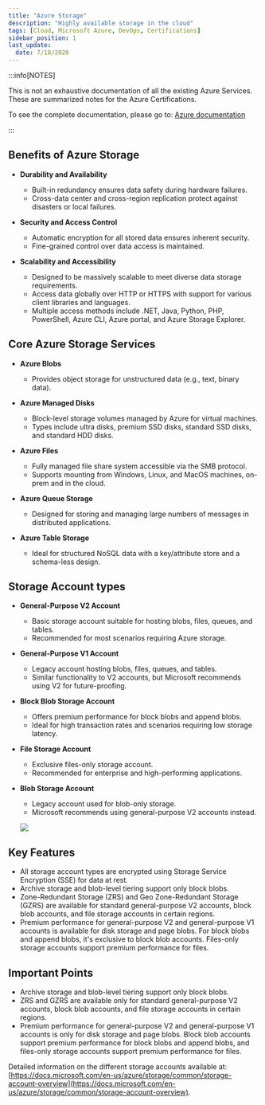 ```yaml
---
title: "Azure Storage"
description: "Highly available storage in the cloud"
tags: [Cloud, Microsoft Azure, DevOps, Certifications]
sidebar_position: 1
last_update:
  date: 7/18/2020
---
```


:::info[NOTES]

This is not an exhaustive documentation of all the existing Azure Services. These are summarized notes for the Azure Certifications.

To see the complete documentation, please go to: [Azure documentation](https://learn.microsoft.com/en-us/azure/?product=popular)

:::



## Benefits of Azure Storage 

- **Durability and Availability**
   - Built-in redundancy ensures data safety during hardware failures.
   - Cross-data center and cross-region replication protect against disasters or local failures.

- **Security and Access Control**
   - Automatic encryption for all stored data ensures inherent security.
   - Fine-grained control over data access is maintained.

- **Scalability and Accessibility**
   - Designed to be massively scalable to meet diverse data storage requirements.
   - Access data globally over HTTP or HTTPS with support for various client libraries and languages.
   - Multiple access methods include .NET, Java, Python, PHP, PowerShell, Azure CLI, Azure portal, and Azure Storage Explorer.

## Core Azure Storage Services

- **Azure Blobs**
   - Provides object storage for unstructured data (e.g., text, binary data).

- **Azure Managed Disks**
   - Block-level storage volumes managed by Azure for virtual machines.
   - Types include ultra disks, premium SSD disks, standard SSD disks, and standard HDD disks.

- **Azure Files**
   - Fully managed file share system accessible via the SMB protocol.
   - Supports mounting from Windows, Linux, and MacOS machines, on-prem and in the cloud.

- **Azure Queue Storage**
   - Designed for storing and managing large numbers of messages in distributed applications.

- **Azure Table Storage**
   - Ideal for structured NoSQL data with a key/attribute store and a schema-less design.


## Storage Account types

- **General-Purpose V2 Account**
   - Basic storage account suitable for hosting blobs, files, queues, and tables.
   - Recommended for most scenarios requiring Azure storage.
  
- **General-Purpose V1 Account**
   - Legacy account hosting blobs, files, queues, and tables.
   - Similar functionality to V2 accounts, but Microsoft recommends using V2 for future-proofing.

- **Block Blob Storage Account**
   - Offers premium performance for block blobs and append blobs.
   - Ideal for high transaction rates and scenarios requiring low storage latency.

- **File Storage Account**
   - Exclusive files-only storage account.
   - Recommended for enterprise and high-performing applications.

- **Blob Storage Account**
   - Legacy account used for blob-only storage.
   - Microsoft recommends using general-purpose V2 accounts instead.

   <div class="img-center">

   ![](/img/docs/azure-storage-accountsss.png)

   </div>


## Key Features

- All storage account types are encrypted using Storage Service Encryption (SSE) for data at rest.
- Archive storage and blob-level tiering support only block blobs.
- Zone-Redundant Storage (ZRS) and Geo Zone-Redundant Storage (GZRS) are available for standard general-purpose V2 accounts, block blob accounts, and file storage accounts in certain regions.
- Premium performance for general-purpose V2 and general-purpose V1 accounts is available for disk storage and page blobs. For block blobs and append blobs, it's exclusive to block blob accounts. Files-only storage accounts support premium performance for files.

## Important Points

- Archive storage and blob-level tiering support only block blobs.
- ZRS and GZRS are available only for standard general-purpose V2 accounts, block blob accounts, and file storage accounts in certain regions.
- Premium performance for general-purpose V2 and general-purpose V1 accounts is only for disk storage and page blobs. Block blob accounts support premium performance for block blobs and append blobs, and files-only storage accounts support premium performance for files.

Detailed information on the different storage accounts available at: [https://docs.microsoft.com/en-us/azure/storage/common/storage-account-overview](https://docs.microsoft.com/en-us/azure/storage/common/storage-account-overview).


 
